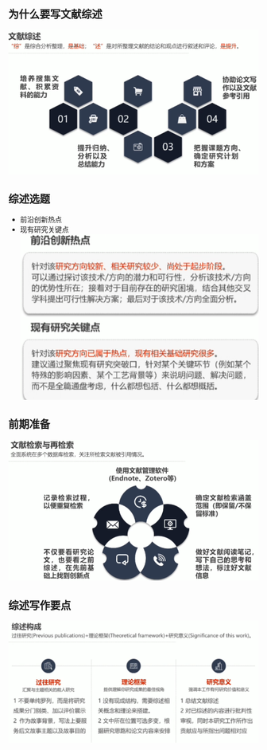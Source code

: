 ## 为什么要写文献综述
![输入图片说明](/imgs/2025-05-02/vvPXLfoniZWPNH0L.png)
## 综述选题
- 前沿创新热点
- 现有研究关键点
![输入图片说明](/imgs/2025-05-02/MPHMthvMc6r6oapM.png)
## 前期准备
![输入图片说明](/imgs/2025-05-02/mW5gfruskUREWMST.png)

## 综述写作要点
![输入图片说明](/imgs/2025-05-02/cYwXIWF17xPLTxgr.png)  


<!--stackedit_data:
eyJoaXN0b3J5IjpbLTk2MzA1MTU0LC0zMTU4ODE0OThdfQ==
-->